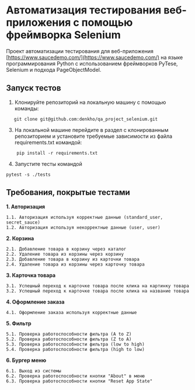 # Автоматизация тестирования веб-приложения с помощью фреймворка Selenium

Проект автоматизации тестирования для веб-приложения [https://www.saucedemo.com/](https://www.saucedemo.com/) на языке программирования Python с использованием фреймворков PyTesе, Selenium и подхода PageObjectModel.

## Запуск тестов
1. Клонируйте репозиторий на локальную машину с помощью команды:
```
   git clone git@github.com:denkho/qa_project_selenium.git
```
3. На локальной машине перейдите в раздел с клонированным репозиторием и установите требуемые зависимости из файла requirements.txt командой:
```
    pip install -r requirements.txt
```
4. Запустите тесты командой
```
pytest -s ./tests
```


## Требования, покрытые тестами

**1. Авторизация**

    1.1. Авторизация используя корректные данные (standard_user, secret_sauce)
    1.2. Авторизация используя некорректные данные (user, user)

**2. Корзина**

    2.1. Добавление товара в корзину через каталог
    2.2. Удаление товара из корзины через корзину
    2.3. Добавление товара в корзину из карточки товара
    2.4. Удаление товара из корзины через карточку товара

**3. Карточка товара**

    3.1. Успешный переход к карточке товара после клика на картинку товара
    3.2. Успешный переход к карточке товара после клика на название товара

**4. Оформление заказа**

    4.1. Оформление заказа используя корректные данные

**5. Фильтр**

    5.1. Проверка работоспособности фильтра (A to Z)
    5.2. Проверка работоспособности фильтра (Z to A)
    5.3. Проверка работоспособности фильтра (low to high)
    5.4. Проверка работоспособности фильтра (high to low)

**6. Бургер меню**

    6.1. Выход из системы
    6.2. Проверка работоспособности кнопки "About" в меню
    6.3. Проверка работоспособности кнопки "Reset App State"


